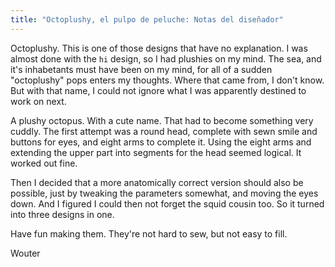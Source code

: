 ```yaml
---
title: "Octoplushy, el pulpo de peluche: Notas del diseñador"
---
```


Octoplushy. This is one of those designs that have no explanation. I was almost done with the `hi` design, so I had plushies on my mind. The sea, and it's inhabetants must have been on my mind, for all of a sudden "octoplushy" pops enters my thoughts. Where that came from, I don't know. But with that name, I could not ignore what I was apparently destined to work on next.

A plushy octopus. With a cute name. That had to become something very cuddly. The first attempt was a round head, complete with sewn smile and buttons for eyes, and eight arms to complete it. Using the eight arms and extending the upper part into segments for the head seemed logical. It worked out fine.

Then I decided that a more anatomically correct version should also be possible, just by tweaking the parameters somewhat, and moving the eyes down. And I figured I could then not forget the squid cousin too. So it turned into three designs in one.

Have fun making them. They're not hard to sew, but not easy to fill.

Wouter
